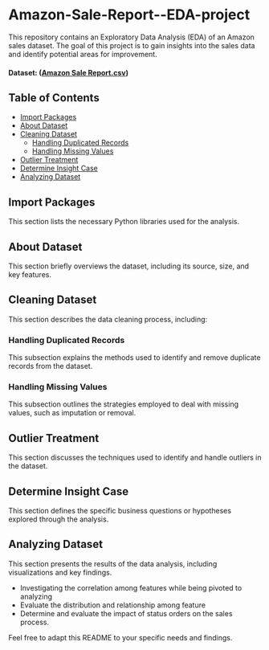 # Amazon-Sale-Report--EDA-project

This repository contains an Exploratory Data Analysis (EDA) of an Amazon sales dataset. The goal of this project is to gain insights into the sales data and identify potential areas for improvement.<be>
#### Dataset: ([Amazon Sale Report.csv](https://www.kaggle.com/datasets/mdsazzatsardar/amazonsalesreport))
## Table of Contents

- [Import Packages](#import-packages)
- [About Dataset](#about-dataset)
- [Cleaning Dataset](#cleaning-dataset)
    - [Handling Duplicated Records](#handling-duplicated-records)
    - [Handling Missing Values](#handling-missing-values)
- [Outlier Treatment](#outlier-treatment)
- [Determine Insight Case](#determine-insight-case)
- [Analyzing Dataset](#analyzing-dataset)

## Import Packages

This section lists the necessary Python libraries used for the analysis.

## About Dataset

This section briefly overviews the dataset, including its source, size, and key features.

## Cleaning Dataset

This section describes the data cleaning process, including:

### Handling Duplicated Records

This subsection explains the methods used to identify and remove duplicate records from the dataset.

### Handling Missing Values

This subsection outlines the strategies employed to deal with missing values, such as imputation or removal.

## Outlier Treatment

This section discusses the techniques used to identify and handle outliers in the dataset.

## Determine Insight Case

This section defines the specific business questions or hypotheses explored through the analysis.

## Analyzing Dataset

This section presents the results of the data analysis, including visualizations and key findings.

- Investigating the correlation among features while being pivoted to analyzing
- Evaluate the distribution and relationship among feature
- Determine and evaluate the impact of status orders on the sales process.

Feel free to adapt this README to your specific needs and findings.
